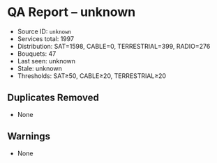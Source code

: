 # QA Report – unknown

- Source ID: `unknown`
- Services total: 1997
- Distribution: SAT=1598, CABLE=0, TERRESTRIAL=399, RADIO=276
- Bouquets: 47
- Last seen: unknown
- Stale: unknown
- Thresholds: SAT≥50, CABLE≥20, TERRESTRIAL≥20

## Duplicates Removed
- None

## Warnings
- None
